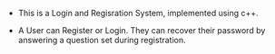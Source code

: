 

- This is a Login and Regisration System, implemented using c++.

- A User can Register or Login. They can recover their password by answering a question set during registration.
